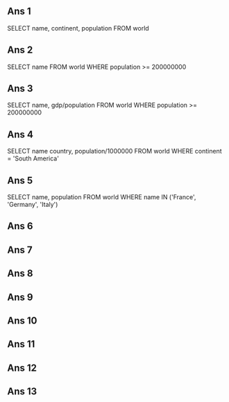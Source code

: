 <!-- https://sqlzoo.net/wiki/SELECT_from_WORLD_Tutorial -->

## Ans 1
SELECT name, continent, population FROM world
## Ans 2
SELECT name FROM world
WHERE population >= 200000000
## Ans 3
SELECT name, gdp/population FROM world
WHERE population >= 200000000
## Ans 4
SELECT name country, population/1000000
FROM world
WHERE continent = 'South America'
## Ans 5
SELECT name, population
FROM world
WHERE name IN ('France', 'Germany', 'Italy')
## Ans 6
## Ans 7
## Ans 8
## Ans 9
## Ans 10
## Ans 11
## Ans 12
## Ans 13
